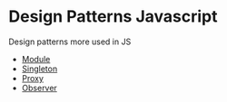 # Design Patterns Javascript

Design patterns more used in JS

- [Module](https://github.com/mtorre4580/patterns.js/tree/main/module)
- [Singleton](https://github.com/mtorre4580/patterns.js/tree/main/singleton)
- [Proxy](https://github.com/mtorre4580/patterns.js/tree/main/proxy)
- [Observer](https://github.com/mtorre4580/patterns.js/tree/main/observer)